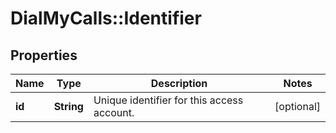# DialMyCalls::Identifier

## Properties
Name | Type | Description | Notes
------------ | ------------- | ------------- | -------------
**id** | **String** | Unique identifier for this access account. | [optional] 


